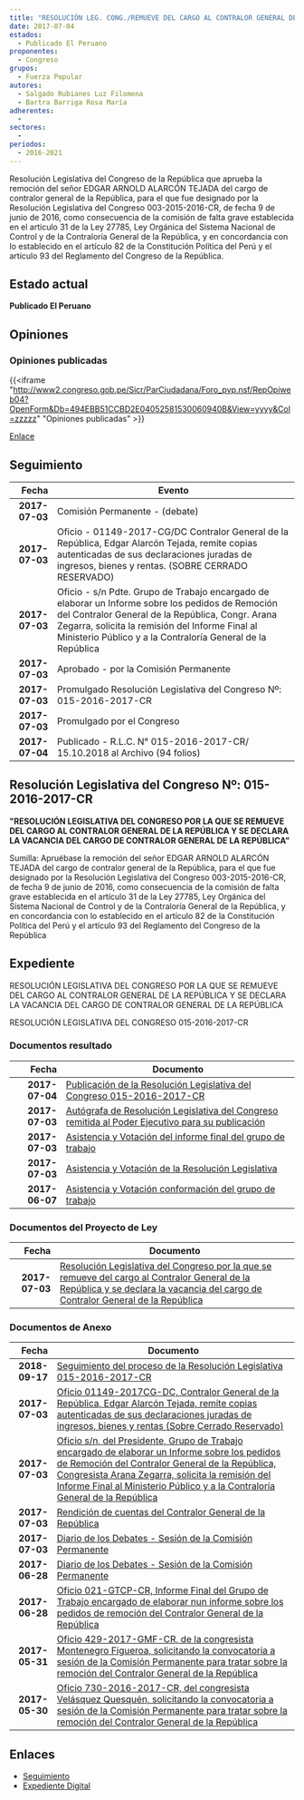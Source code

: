 ```yaml
---
title: "RESOLUCIÓN LEG. CONG./REMUEVE DEL CARGO AL CONTRALOR GENERAL DE LA REPÚBLICA Y SE DECLARA LA VACANCIA DEL CARGO DEL CONTRALOR GENERAL DE LA REPÚBLICA"
date: 2017-07-04
estados: 
  - Publicado El Peruano
proponentes: 
  - Congreso
grupos: 
  - Fuerza Popular
autores: 
  - Salgado Rubianes Luz Filomena
  - Bartra Barriga Rosa María
adherentes: 
  - 
sectores: 
  - 
periodos: 
  - 2016-2021
---
```


Resolución Legislativa del Congreso de la República que aprueba la remoción del señor EDGAR ARNOLD ALARCÓN TEJADA del cargo de contralor general de la República, para el que fue designado por la Resolución Legislativa del Congreso 003-2015-2016-CR, de fecha 9 de junio de 2016, como consecuencia de la comisión de falta grave establecida en el artículo 31 de la Ley 27785, Ley Orgánica del Sistema Nacional de Control y de la Contraloría General de la República, y en concordancia con lo establecido en el artículo 82 de la Constitución Política del Perú y el artículo 93 del Reglamento del Congreso de la República.


## Estado actual

**Publicado El Peruano**

## Opiniones

### Opiniones publicadas

{{<iframe "http://www2.congreso.gob.pe/Sicr/ParCiudadana/Foro_pvp.nsf/RepOpiweb04?OpenForm&Db=494EBB51CCBD2E04052581530060940B&View=yyyy&Col=zzzzz" "Opiniones publicadas" >}}

[Enlace](http://www2.congreso.gob.pe/Sicr/ParCiudadana/Foro_pvp.nsf/RepOpiweb04?OpenForm&Db=494EBB51CCBD2E04052581530060940B&View=yyyy&Col=zzzzz)

## Seguimiento

| Fecha | Evento |
|------:|--------|
| **2017-07-03** | Comisión Permanente - (debate)|
| **2017-07-03** | Oficio - 01149-2017-CG/DC Contralor General de la República, Edgar Alarcón Tejada, remite copias autenticadas de sus declaraciones juradas de ingresos, bienes y rentas. (SOBRE CERRADO RESERVADO)|
| **2017-07-03** | Oficio - s/n Pdte. Grupo de Trabajo encargado de elaborar un Informe sobre los pedidos de Remoción del Contralor General de la República, Congr. Arana Zegarra, solicita la remisión del Informe Final al Ministerio Público y a la Contraloría General de la República|
| **2017-07-03** | Aprobado - por la Comisión Permanente|
| **2017-07-03** | Promulgado Resolución Legislativa del Congreso Nº: 015-2016-2017-CR|
| **2017-07-03** | Promulgado por el Congreso|
| **2017-07-04** | Publicado - R.L.C. N° 015-2016-2017-CR/ 15.10.2018 al Archivo (94 folios)|

## Resolución Legislativa del Congreso Nº: 015-2016-2017-CR

**"RESOLUCIÓN LEGISLATIVA DEL CONGRESO POR LA QUE SE REMUEVE DEL CARGO AL CONTRALOR GENERAL DE LA REPÚBLICA Y SE DECLARA LA VACANCIA DEL CARGO DE CONTRALOR GENERAL DE LA REPÚBLICA"**

Sumilla: Apruébase la remoción del señor EDGAR ARNOLD ALARCÓN TEJADA del cargo de contralor general de la República, para el que fue designado por la Resolución Legislativa del Congreso 003-2015-2016-CR, de fecha 9 de junio de 2016, como consecuencia de la comisión de falta grave establecida en el artículo 31 de la Ley 27785, Ley Orgánica del Sistema Nacional de Control y de la Contraloría General de la República, y en concordancia con lo establecido en el artículo 82 de la Constitución Política del Perú y el artículo 93 del Reglamento del Congreso de la República


## Expediente

RESOLUCIÓN LEGISLATIVA DEL CONGRESO POR LA QUE SE REMUEVE DEL CARGO AL CONTRALOR GENERAL DE LA REPÚBLICA Y SE DECLARA LA VACANCIA DEL CARGO DE CONTRALOR GENERAL DE LA REPÚBLICA

RESOLUCIÓN LEGISLATIVA DEL CONGRESO 015-2016-2017-CR


### Documentos resultado

| Fecha | Documento |
|------:|--------|
| **2017-07-04** | [Publicación de la Resolución Legislativa del Congreso 015-2016-2017-CR](http://www.leyes.congreso.gob.pe/Documentos/2016_2021/Resolucion_Legislativa_del_Congreso/RLC-015-2016-2017-CR.pdf) |
| **2017-07-03** | [Autógrafa de Resolución Legislativa del Congreso remitida al Poder Ejecutivo para su publicación](http://www.leyes.congreso.gob.pe/Documentos/2016_2021/Autografas/Resolucion_Legislativa_del_Congreso/AU0163320170703.pdf) |
| **2017-07-03** | [Asistencia y Votación del informe final del grupo de trabajo](http://www.leyes.congreso.gob.pe/Documentos/2016_2021/Asistencia_y_Votacion/Proyectos_de_Ley/AV0163320170703-.PDF) |
| **2017-07-03** | [Asistencia y Votación de la Resolución Legislativa](http://www.leyes.congreso.gob.pe/Documentos/2016_2021/Asistencia_y_Votacion/Proyectos_de_Ley/AV0163320170703.PDF) |
| **2017-06-07** | [Asistencia y Votación conformación del grupo de trabajo](http://www.leyes.congreso.gob.pe/Documentos/2016_2021/Asistencia_y_Votacion/Proyectos_de_Ley/AV0163320170607.PDF) |

### Documentos del Proyecto de Ley

| Fecha | Documento |
|------:|--------|
| **2017-07-03** | [Resolución Legislativa del Congreso por la que se remueve del cargo al Contralor General de la República y se declara la vacancia del cargo de Contralor General de la República](http://www.leyes.congreso.gob.pe/Documentos/2016_2021/Proyectos_de_Ley_y_de_Resoluciones_Legislativas/PL0163320170703.pdf) |

### Documentos de Anexo

| Fecha | Documento |
|------:|--------|
| **2018-09-17** | [Seguimiento del proceso de la Resolución Legislativa 015-2016-2017-CR](http://www.leyes.congreso.gob.pe/Documentos/2016_2021/Seguimiento_de_Proyectos_de_Ley/01633PL20180917.PDF) |
| **2017-07-03** | [Oficio 01149-2017CG-DC, Contralor General de la República, Edgar Alarcón Tejada, remite copias autenticadas de sus declaraciones juradas de ingresos, bienes y rentas (Sobre Cerrado Reservado)](http://www.leyes.congreso.gob.pe/Documentos/2016_2021/Oficios/Otras_Instituciones/OFICIO-01149-2017-CG-DC.PDF) |
| **2017-07-03** | [Oficio s/n, del Presidente, Grupo de Trabajo encargado de elaborar un Informe sobre los pedidos de Remoción del Contralor General de la República, Congresista Arana Zegarra, solicita la remisión del Informe Final al Ministerio Público y a la Contraloría General de la República](http://www.leyes.congreso.gob.pe/Documentos/2016_2021/Oficios/Congresistas/OFICIO-S-N-20170703-ARANA.PDF) |
| **2017-07-03** | [Rendición de cuentas del Contralor General de la República](http://www.leyes.congreso.gob.pe/Documentos/2016_2021/Informes/Comision_Permanente/RENDICION-CUENTAS-CONTRALOR.pdf) |
| **2017-07-03** | [Diario de los Debates - Sesión de la Comisión Permanente](http://www2.congreso.gob.pe/Sicr/DiarioDebates/Publicad.nsf/SesionesPleno/05256D6E0073DFE90525815200709EAD/$FILE/PER-2016-12B.pdf) |
| **2017-06-28** | [Diario de los Debates - Sesión de la Comisión Permanente](http://www2.congreso.gob.pe/Sicr/DiarioDebates/Publicad.nsf/SesionesPleno/05256D6E0073DFE90525814E000E47A9/$FILE/PER-2016-12A.pdf) |
| **2017-06-28** | [Oficio 021-GTCP-CR, Informe Final del Grupo de Trabajo encargado de elaborar nun informe sobre los pedidos de remoción del Contralor General de la República](http://www.leyes.congreso.gob.pe/Documentos/2016_2021/Informes/Comision_Permanente/OFICIO-021-GTCP-CR-INF-COMISION-PERMANENTE..pdf) |
| **2017-05-31** | [Oficio 429-2017-GMF-CR, de la congresista Montenegro Figueroa, solicitando la convocatoria a sesión de la Comisión Permanente para tratar sobre la remoción del Contralor General de la República](http://www.leyes.congreso.gob.pe/Documentos/2016_2021/Oficios/Congresistas/OFICIO-429-2017-GMF-CR.pdf) |
| **2017-05-30** | [Oficio 730-2016-2017-CR, del congresista Velásquez Quesquén, solicitando la convocatoria a sesión de la Comisión Permanente para tratar sobre la remoción del Contralor General de la República](http://www.leyes.congreso.gob.pe/Documentos/2016_2021/Oficios/Congresistas/OFICIO-730-2016-2017-CR.pdf) |

## Enlaces 

- [Seguimiento](http://www2.congreso.gob.pe/Sicr/TraDocEstProc/CLProLey2016.nsf/f7fff46988ca05b1052578e100829cc7/ce6f9ab9ad15f8c605258153007071d6?OpenDocument)
- [Expediente Digital](http://www2.congreso.gob.pehttp://www2.congreso.gob.pe/Sicr/TraDocEstProc/CLProLey2016.nsf/f7fff46988ca05b1052578e100829cc7/ce6f9ab9ad15f8c605258153007071d6?OpenDocument&Click=05257FB7005EB655.eb71d0cf91d8294e05256cdf006b5706/$Body/0.1C6C)
